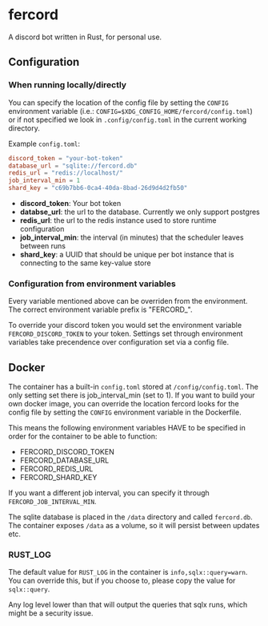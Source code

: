 # fercord
A discord bot written in Rust, for personal use.

## Configuration
### When running locally/directly

You can specify the location of the config file by setting the `CONFIG` environment variable (i.e.: `CONFIG=$XDG_CONFIG_HOME/fercord/config.toml`) or if not specified we look in `.config/config.toml` in the current working directory. 

Example `config.toml`:

```toml
discord_token = "your-bot-token"
database_url = "sqlite://fercord.db"
redis_url = "redis://localhost/"
job_interval_min = 1
shard_key = "c69b7bb6-0ca4-40da-8bad-26d9d4d2fb50"
```

* **discord_token**: Your bot token
* **databse_url**: the url to the database. Currently we only support postgres
* **redis_url**: the url to the redis instance used to store runtime configuration
* **job_interval_min**: the interval (in minutes) that the scheduler leaves between runs
* **shard_key**: a UUID that should be unique per bot instance that is connecting to the same key-value store

### Configuration from environment variables

Every variable mentioned above can be overriden from the environment. The correct environment variable prefix is "FERCORD_".

To override your discord token you would set the environment variable `FERCORD_DISCORD_TOKEN` to your token.
Settings set through environment variables take precendence over configuration set via a config file.

## Docker

The container has a built-in `config.toml` stored at `/config/config.toml`. The only setting set there is job_interval_min (set to 1).
If you want to build your own docker image, you can override the location fercord looks for the config file by setting the `CONFIG` environment variable in the Dockerfile.

This means the following environment variables HAVE to be specified in order for the container to be able to function:

* FERCORD_DISCORD_TOKEN
* FERCORD_DATABASE_URL
* FERCORD_REDIS_URL
* FERCORD_SHARD_KEY

If you want a different job interval, you can specify it through `FERCORD_JOB_INTERVAL_MIN`.

The sqlite database is placed in the `/data` directory and called `fercord.db`. The container exposes `/data` as a volume, so it will persist between updates etc.

### RUST_LOG

The default value for `RUST_LOG` in the container is `info,sqlx::query=warn`. You can override this, but if you choose to, please copy the value for `sqlx::query`.

Any log level lower than that will output the queries that sqlx runs, which might be a security issue.